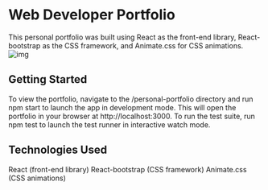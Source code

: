 
# Web Developer Portfolio
This personal portfolio was built using React as the front-end library, React-bootstrap as the CSS framework, and Animate.css for CSS animations.
![img](personal-portfolio/src/assets/img/Screenshot%202023-05-04%20at%2010.54.06%20PM.png)
## Getting Started
To view the portfolio, navigate to the /personal-portfolio directory and run npm start to launch the app in development mode. This will open the portfolio in your browser at http://localhost:3000. 
To run the test suite, run npm test to launch the test runner in interactive watch mode.

## Technologies Used
React (front-end library)
React-bootstrap (CSS framework)
Animate.css (CSS animations)

